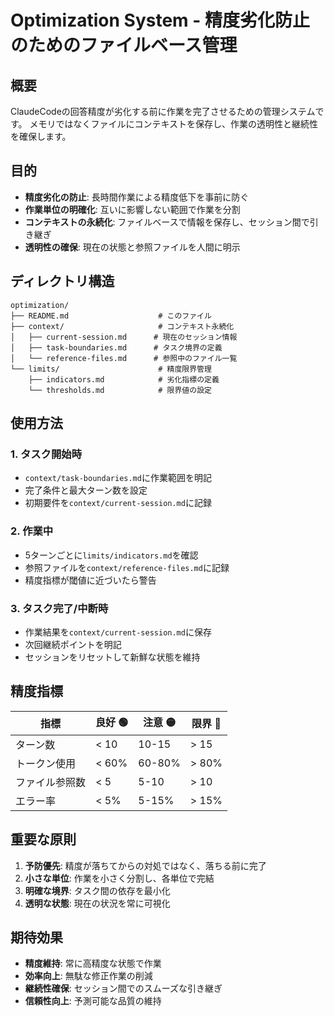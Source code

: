 # Optimization System - 精度劣化防止のためのファイルベース管理

## 概要
ClaudeCodeの回答精度が劣化する前に作業を完了させるための管理システムです。
メモリではなくファイルにコンテキストを保存し、作業の透明性と継続性を確保します。

## 目的
- **精度劣化の防止**: 長時間作業による精度低下を事前に防ぐ
- **作業単位の明確化**: 互いに影響しない範囲で作業を分割
- **コンテキストの永続化**: ファイルベースで情報を保存し、セッション間で引き継ぎ
- **透明性の確保**: 現在の状態と参照ファイルを人間に明示

## ディレクトリ構造
```
optimization/
├── README.md                    # このファイル
├── context/                     # コンテキスト永続化
│   ├── current-session.md      # 現在のセッション情報
│   ├── task-boundaries.md      # タスク境界の定義
│   └── reference-files.md      # 参照中のファイル一覧
└── limits/                      # 精度限界管理
    ├── indicators.md            # 劣化指標の定義
    └── thresholds.md            # 限界値の設定
```

## 使用方法

### 1. タスク開始時
- `context/task-boundaries.md`に作業範囲を明記
- 完了条件と最大ターン数を設定
- 初期要件を`context/current-session.md`に記録

### 2. 作業中
- 5ターンごとに`limits/indicators.md`を確認
- 参照ファイルを`context/reference-files.md`に記録
- 精度指標が閾値に近づいたら警告

### 3. タスク完了/中断時
- 作業結果を`context/current-session.md`に保存
- 次回継続ポイントを明記
- セッションをリセットして新鮮な状態を維持

## 精度指標

| 指標 | 良好 🟢 | 注意 🟡 | 限界 🔴 |
|------|---------|---------|---------|
| ターン数 | < 10 | 10-15 | > 15 |
| トークン使用 | < 60% | 60-80% | > 80% |
| ファイル参照数 | < 5 | 5-10 | > 10 |
| エラー率 | < 5% | 5-15% | > 15% |

## 重要な原則

1. **予防優先**: 精度が落ちてからの対処ではなく、落ちる前に完了
2. **小さな単位**: 作業を小さく分割し、各単位で完結
3. **明確な境界**: タスク間の依存を最小化
4. **透明な状態**: 現在の状況を常に可視化

## 期待効果

- **精度維持**: 常に高精度な状態で作業
- **効率向上**: 無駄な修正作業の削減
- **継続性確保**: セッション間でのスムーズな引き継ぎ
- **信頼性向上**: 予測可能な品質の維持